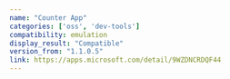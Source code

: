 ```yaml
---
name: "Counter App"
categories: ['oss', 'dev-tools']
compatibility: emulation
display_result: "Compatible"
version_from: "1.1.0.5"
link: https://apps.microsoft.com/detail/9WZDNCRDQF44
---
```

